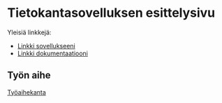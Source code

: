﻿# Tietokantasovelluksen esittelysivu

Yleisiä linkkejä:

* [Linkki sovellukseeni](http://markovai.users.cs.helsinki.fi/tsohaprojekti/)
* [Linkki dokumentaatiooni](https://github.com/Mavai/Tsoha-Bootstrap/blob/master/doc/dokumentaatio.pdf)

## Työn aihe

[Työaihekanta](http://advancedkittenry.github.io/suunnittelu_ja_tyoymparisto/aiheet/Tyoaihekanta.html) 
